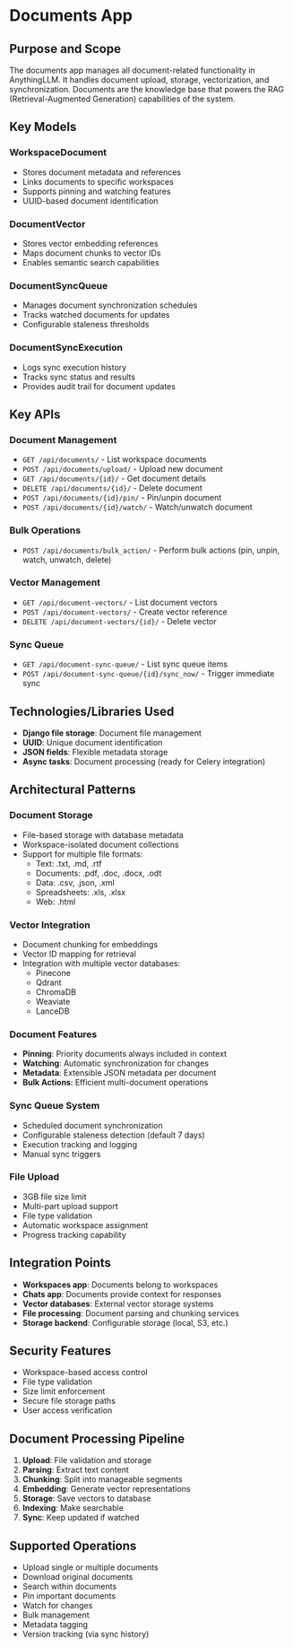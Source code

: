# Documents App

## Purpose and Scope
The documents app manages all document-related functionality in AnythingLLM. It handles document upload, storage, vectorization, and synchronization. Documents are the knowledge base that powers the RAG (Retrieval-Augmented Generation) capabilities of the system.

## Key Models

### WorkspaceDocument
- Stores document metadata and references
- Links documents to specific workspaces
- Supports pinning and watching features
- UUID-based document identification

### DocumentVector
- Stores vector embedding references
- Maps document chunks to vector IDs
- Enables semantic search capabilities

### DocumentSyncQueue
- Manages document synchronization schedules
- Tracks watched documents for updates
- Configurable staleness thresholds

### DocumentSyncExecution
- Logs sync execution history
- Tracks sync status and results
- Provides audit trail for document updates

## Key APIs

### Document Management
- `GET /api/documents/` - List workspace documents
- `POST /api/documents/upload/` - Upload new document
- `GET /api/documents/{id}/` - Get document details
- `DELETE /api/documents/{id}/` - Delete document
- `POST /api/documents/{id}/pin/` - Pin/unpin document
- `POST /api/documents/{id}/watch/` - Watch/unwatch document

### Bulk Operations
- `POST /api/documents/bulk_action/` - Perform bulk actions (pin, unpin, watch, unwatch, delete)

### Vector Management
- `GET /api/document-vectors/` - List document vectors
- `POST /api/document-vectors/` - Create vector reference
- `DELETE /api/document-vectors/{id}/` - Delete vector

### Sync Queue
- `GET /api/document-sync-queue/` - List sync queue items
- `POST /api/document-sync-queue/{id}/sync_now/` - Trigger immediate sync

## Technologies/Libraries Used
- **Django file storage**: Document file management
- **UUID**: Unique document identification
- **JSON fields**: Flexible metadata storage
- **Async tasks**: Document processing (ready for Celery integration)

## Architectural Patterns

### Document Storage
- File-based storage with database metadata
- Workspace-isolated document collections
- Support for multiple file formats:
  - Text: .txt, .md, .rtf
  - Documents: .pdf, .doc, .docx, .odt
  - Data: .csv, .json, .xml
  - Spreadsheets: .xls, .xlsx
  - Web: .html

### Vector Integration
- Document chunking for embeddings
- Vector ID mapping for retrieval
- Integration with multiple vector databases:
  - Pinecone
  - Qdrant
  - ChromaDB
  - Weaviate
  - LanceDB

### Document Features
- **Pinning**: Priority documents always included in context
- **Watching**: Automatic synchronization for changes
- **Metadata**: Extensible JSON metadata per document
- **Bulk Actions**: Efficient multi-document operations

### Sync Queue System
- Scheduled document synchronization
- Configurable staleness detection (default 7 days)
- Execution tracking and logging
- Manual sync triggers

### File Upload
- 3GB file size limit
- Multi-part upload support
- File type validation
- Automatic workspace assignment
- Progress tracking capability

## Integration Points
- **Workspaces app**: Documents belong to workspaces
- **Chats app**: Documents provide context for responses
- **Vector databases**: External vector storage systems
- **File processing**: Document parsing and chunking services
- **Storage backend**: Configurable storage (local, S3, etc.)

## Security Features
- Workspace-based access control
- File type validation
- Size limit enforcement
- Secure file storage paths
- User access verification

## Document Processing Pipeline
1. **Upload**: File validation and storage
2. **Parsing**: Extract text content
3. **Chunking**: Split into manageable segments
4. **Embedding**: Generate vector representations
5. **Storage**: Save vectors to database
6. **Indexing**: Make searchable
7. **Sync**: Keep updated if watched

## Supported Operations
- Upload single or multiple documents
- Download original documents
- Search within documents
- Pin important documents
- Watch for changes
- Bulk management
- Metadata tagging
- Version tracking (via sync history)